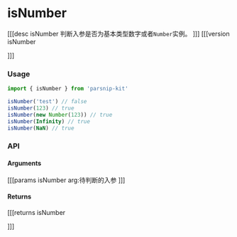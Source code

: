 # isNumber
[[[desc isNumber
判断入参是否为基本类型数字或者`Number`实例。
]]]
[[[version isNumber
  
]]]
### Usage

```ts
import { isNumber } from 'parsnip-kit'

isNumber('test') // false
isNumber(123) // true
isNumber(new Number(123)) // true
isNumber(Infinity) // true
isNumber(NaN) // true
```


### API

#### Arguments
[[[params isNumber
arg:待判断的入参
]]]
#### Returns
[[[returns isNumber

]]]